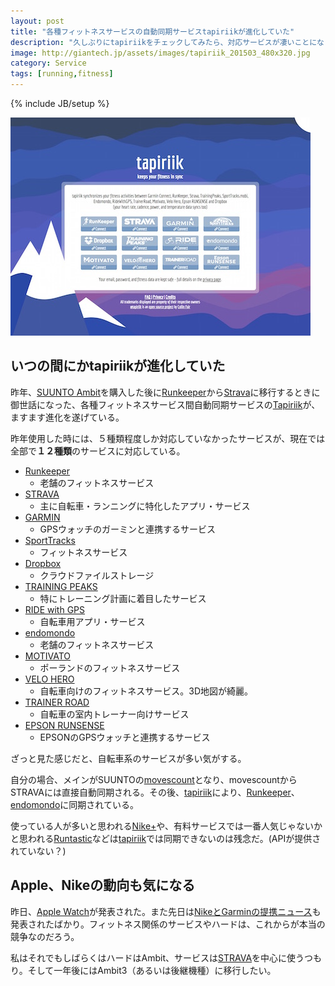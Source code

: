 ```yaml
---
layout: post
title: "各種フィットネスサービスの自動同期サービスtapiriikが進化していた"
description: "久しぶりにtapiriikをチェックしてみたら、対応サービスが凄いことになっていた。"
image: http://giantech.jp/assets/images/tapiriik_201503_480x320.jpg
category: Service
tags: [running,fitness]
---
```

{% include JB/setup %}

![tapiriik 201503](/assets/images/tapiriik_201503_480x320.jpg "tapiriik2015")


## いつの間にかtapiriikが進化していた

昨年、[SUUNTO Ambit](http://www.amazon.co.jp/gp/product/B007M9281G/ref=as_li_ss_tl?ie=UTF8&camp=247&creative=7399&creativeASIN=B007M9281G&linkCode=as2&tag=giantech-22)を購入した後に[Runkeeper](http://runkeeper.com/)から[Strava](http://strava.com)に移行するときに御世話になった、各種フィットネスサービス間自動同期サービスの[Tapiriik](http://tapiriik.com/)が、ますます進化を遂げている。

昨年使用した時には、５種類程度しか対応していなかったサービスが、現在では全部で**１２種類**のサービスに対応している。

* [Runkeeper](http://runkeeper.com/)
	* 老舗のフィットネスサービス
* [STRAVA](http://strava.com)
	* 主に自転車・ランニングに特化したアプリ・サービス
* [GARMIN](http://connect.garmin.com/)
	* GPSウォッチのガーミンと連携するサービス
* [SportTracks](http://sporttracks.mobi/)
	* フィットネスサービス
* [Dropbox](http://dropbox.com)
	* クラウドファイルストレージ
* [TRAINING PEAKS](http://home.trainingpeaks.com/)
	* 特にトレーニング計画に着目したサービス
* [RIDE with GPS](http://ridewithgps.com/)
	* 自転車用アプリ・サービス
* [endomondo](http://www.endomondo.com/)
	* 老舗のフィットネスサービス
* [MOTIVATO](http://motivato.pl/)
	* ポーランドのフィットネスサービス
* [VELO HERO](http://www.velohero.com/)
	* 自転車向けのフィットネスサービス。3D地図が綺麗。
* [TRAINER ROAD](http://www.trainerroad.com/)
	* 自転車の室内トレーナー向けサービス
* [EPSON RUNSENSE](https://go-wellness.epson.com/runsense-view/user/view/login.html)
	* EPSONのGPSウォッチと連携するサービス

ざっと見た感じだと、自転車系のサービスが多い気がする。

自分の場合、メインがSUUNTOの[movescount](http://movescount.com/)となり、movescountからSTRAVAには直接自動同期される。その後、[tapiriik](http://tapiriik.com)により、[Runkeeper](http://runkeeper.com)、[endomondo](http://www.endomondo.com)に同期されている。

使っている人が多いと思われる[Nike+](https://secure-nikeplus.nike.com/plus/)や、有料サービスでは一番人気じゃないかと思われる[Runtastic](http://www.runtastic.com)などは[tapiriik](http://tapiriik.com)では同期できないのは残念だ。(APIが提供されていない？)

## Apple、Nikeの動向も気になる

昨日、[Apple Watch](http://www.apple.com/jp/watch/)が発表された。また先日は[NikeとGarminの提携ニュース](http://getnews.jp/archives/853476)も発表されたばかり。フィットネス関係のサービスやハードは、これからが本当の競争なのだろう。

私はそれでもしばらくはハードはAmbit、サービスは[STRAVA](http://strava.com)を中心に使うつもり。そして一年後にはAmbit3（あるいは後継機種）に移行したい。






